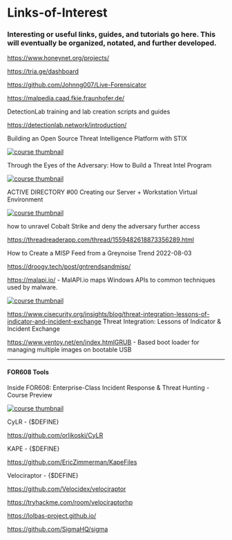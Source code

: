 # Links-of-Interest
### Interesting or useful links, guides, and tutorials go here. This will eventually be organized, notated, and further developed. 


https://www.honeynet.org/projects/ 

https://tria.ge/dashboard

https://github.com/Johnng007/Live-Forensicator

https://malpedia.caad.fkie.fraunhofer.de/

DetectionLab training and lab creation scripts and guides

https://detectionlab.network/introduction/

Building an Open Source Threat Intelligence Platform with STIX

[![course thumbnail](https://img.youtube.com/vi/xuiYorG8-1Q/hqdefault.jpg)](https://www.youtube.com/watch?v=xuiYorG8-1Q)

Through the Eyes of the Adversary: How to Build a Threat Intel Program

[![course thumbnail](https://img.youtube.com/vi/-48H9AOog7g/hqdefault.jpg)](https://www.youtube.com/watch?v=-48H9AOog7g)

ACTIVE DIRECTORY #00 Creating our Server + Workstation Virtual Environment

[![course thumbnail](https://img.youtube.com/vi/pKtDQtsubio/hqdefault.jpg)](https://www.youtube.com/watch?v=pKtDQtsubio)


how to unravel Cobalt Strike and deny the adversary further access

https://threadreaderapp.com/thread/1559482618873356289.html

How to Create a MISP Feed from a Greynoise Trend 2022-08-03

https://droogy.tech/post/gntrendsandmisp/

https://malapi.io/ - MalAPI.io maps Windows APIs to common techniques used by malware.

[![course thumbnail](https://img.youtube.com/vi/ECuqb5Tv9qI/hqdefault.jpg)](https://www.youtube.com/watch?v=ECuqb5Tv9qI)

https://www.cisecurity.org/insights/blog/threat-integration-lessons-of-indicator-and-incident-exchange Threat Integration: Lessons of Indicator & Incident Exchange

https://www.ventoy.net/en/index.htmlGRUB - Based boot loader for managing multiple images on bootable USB

---

#### FOR608 Tools

Inside FOR608: Enterprise-Class Incident Response & Threat Hunting - Course Preview

[![course thumbnail](https://img.youtube.com/vi/3hDrPTTGEAU/hqdefault.jpg)](https://www.youtube.com/watch?v=3hDrPTTGEAU)

CyLR - {$DEFINE}

https://github.com/orlikoski/CyLR

KAPE - {$DEFINE}

https://github.com/EricZimmerman/KapeFiles

Velociraptor - {$DEFINE}

https://github.com/Velocidex/velociraptor

https://tryhackme.com/room/velociraptorhp



https://lolbas-project.github.io/

https://github.com/SigmaHQ/sigma


[//]: # (notes: use "- {$DEFINE}" appended to a title to notate the need to come back at a later date and write a small summary of the tool)
